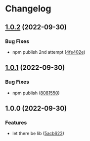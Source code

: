 # Changelog

## [1.0.2](https://github.com/tsukeero/anidb-udp-client/compare/v1.0.1...v1.0.2) (2022-09-30)


### Bug Fixes

* npm publish 2nd attempt ([4fe402e](https://github.com/tsukeero/anidb-udp-client/commit/4fe402ebca2aed77bfc51514b7f17815ce39dda4))

## [1.0.1](https://github.com/tsukeero/anidb-udp-client/compare/v1.0.0...v1.0.1) (2022-09-30)


### Bug Fixes

* npm publish ([8081550](https://github.com/tsukeero/anidb-udp-client/commit/80815504020533e993a14888927e22e62c2e8944))

## 1.0.0 (2022-09-30)


### Features

* let there be lib ([5acb623](https://github.com/tsukeero/anidb-udp-client/commit/5acb623f47d77c487ccabec9bcde4093c3c7ff6d))
